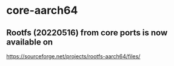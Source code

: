 # core-aarch64

## Rootfs (20220516) from core ports is now available on

https://sourceforge.net/projects/rootfs-aarch64/files/
